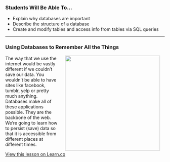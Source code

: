 

### Students Will Be Able To...
* Explain why databases are important
* Describe the structure of a database
* Create and modify tables and access info from tables via SQL queries


---
### Using Databases to Remember All the Things
<img align="right" src="https://myelephantmuse.files.wordpress.com/2010/04/elephants-never-forget.jpg" width="300" hspace="15"> The way that we use the internet would be vastly different if we couldn’t save our data. You wouldn’t be able to have sites like facebook, tumblr, yelp or pretty much anything. Databases make all of these applications possible. They are the backbone of the web. We’re going to learn how to persist (save) data so that it is accessible from different places at different times.

<a href='https://learn.co/lessons/hs-intro-databases-ar' data-visibility='hidden'>View this lesson on Learn.co</a>
